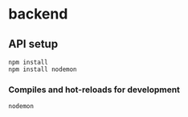 # backend

## API setup
```
npm install
npm install nodemon
```

### Compiles and hot-reloads for development
```
nodemon
```
